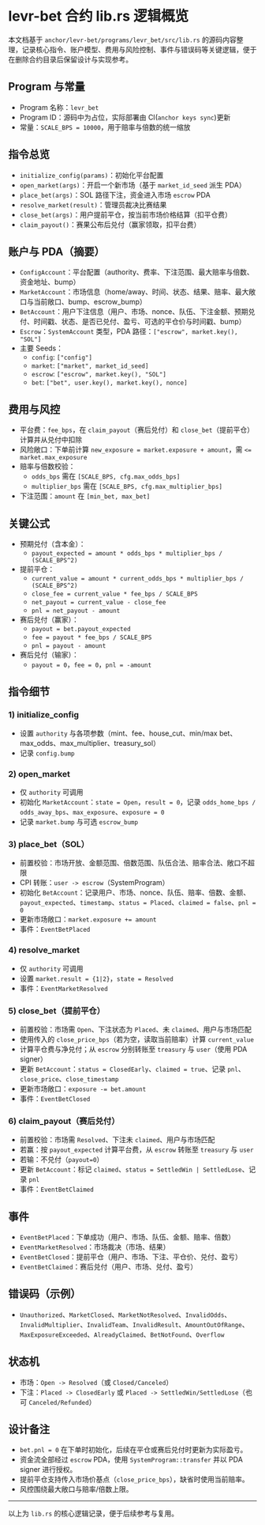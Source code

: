 # levr-bet 合约 lib.rs 逻辑概览

本文档基于 `anchor/levr-bet/programs/levr_bet/src/lib.rs` 的源码内容整理，记录核心指令、账户模型、费用与风险控制、事件与错误码等关键逻辑，便于在删除合约目录后保留设计与实现参考。

## Program 与常量
- Program 名称：`levr_bet`
- Program ID：源码中为占位，实际部署由 CI(`anchor keys sync`)更新
- 常量：`SCALE_BPS = 10000`，用于赔率与倍数的统一缩放

## 指令总览
- `initialize_config(params)`：初始化平台配置
- `open_market(args)`：开启一个新市场（基于 `market_id_seed` 派生 PDA）
- `place_bet(args)`：SOL 路径下注，资金进入市场 `escrow` PDA
- `resolve_market(result)`：管理员裁决比赛结果
- `close_bet(args)`：用户提前平仓，按当前市场价格结算（扣平仓费）
- `claim_payout()`：赛果公布后兑付（赢家领取，扣平台费）

## 账户与 PDA（摘要）
- `ConfigAccount`：平台配置（authority、费率、下注范围、最大赔率与倍数、资金地址、bump）
- `MarketAccount`：市场信息（home/away、时间、状态、结果、赔率、最大敞口与当前敞口、bump、escrow_bump）
- `BetAccount`：用户下注信息（用户、市场、nonce、队伍、下注金额、预期兑付、时间戳、状态、是否已兑付、盈亏、可选的平仓价与时间戳、bump）
- `Escrow`：`SystemAccount` 类型，PDA 路径：`["escrow", market.key(), "SOL"]`
- 主要 Seeds：
  - `config`: `["config"]`
  - `market`: `["market", market_id_seed]`
  - `escrow`: `["escrow", market.key(), "SOL"]`
  - `bet`: `["bet", user.key(), market.key(), nonce]`

## 费用与风控
- 平台费：`fee_bps`，在 `claim_payout`（赛后兑付）和 `close_bet`（提前平仓）计算并从兑付中扣除
- 风险敞口：下单前计算 `new_exposure = market.exposure + amount`，需 `<= market.max_exposure`
- 赔率与倍数校验：
  - `odds_bps` 需在 `[SCALE_BPS, cfg.max_odds_bps]`
  - `multiplier_bps` 需在 `[SCALE_BPS, cfg.max_multiplier_bps]`
- 下注范围：`amount` 在 `[min_bet, max_bet]`

## 关键公式
- 预期兑付（含本金）：
  - `payout_expected = amount * odds_bps * multiplier_bps / (SCALE_BPS^2)`
- 提前平仓：
  - `current_value = amount * current_odds_bps * multiplier_bps / (SCALE_BPS^2)`
  - `close_fee = current_value * fee_bps / SCALE_BPS`
  - `net_payout = current_value - close_fee`
  - `pnl = net_payout - amount`
- 赛后兑付（赢家）：
  - `payout = bet.payout_expected`
  - `fee = payout * fee_bps / SCALE_BPS`
  - `pnl = payout - amount`
- 赛后兑付（输家）：
  - `payout = 0`，`fee = 0`，`pnl = -amount`

## 指令细节
### 1) initialize_config
- 设置 `authority` 与各项参数（mint、fee、house_cut、min/max bet、max_odds、max_multiplier、treasury_sol）
- 记录 `config.bump`

### 2) open_market
- 仅 `authority` 可调用
- 初始化 `MarketAccount`：`state = Open`，`result = 0`，记录 `odds_home_bps / odds_away_bps`、`max_exposure`、`exposure = 0`
- 记录 `market.bump` 与可选 `escrow_bump`

### 3) place_bet（SOL）
- 前置校验：市场开放、金额范围、倍数范围、队伍合法、赔率合法、敞口不超限
- CPI 转账：`user -> escrow`（SystemProgram）
- 初始化 `BetAccount`：记录用户、市场、nonce、队伍、赔率、倍数、金额、`payout_expected`、`timestamp`、`status = Placed`、`claimed = false`、`pnl = 0`
- 更新市场敞口：`market.exposure += amount`
- 事件：`EventBetPlaced`

### 4) resolve_market
- 仅 `authority` 可调用
- 设置 `market.result = {1|2}`，`state = Resolved`
- 事件：`EventMarketResolved`

### 5) close_bet（提前平仓）
- 前置校验：市场需 `Open`、下注状态为 `Placed`、未 `claimed`、用户与市场匹配
- 使用传入的 `close_price_bps`（若为空，读取当前赔率）计算 `current_value`
- 计算平仓费与净兑付；从 `escrow` 分别转账至 `treasury` 与 `user`（使用 PDA signer）
- 更新 `BetAccount`：`status = ClosedEarly`、`claimed = true`、记录 `pnl`、`close_price`、`close_timestamp`
- 更新市场敞口：`exposure -= bet.amount`
- 事件：`EventBetClosed`

### 6) claim_payout（赛后兑付）
- 前置校验：市场需 `Resolved`、下注未 `claimed`、用户与市场匹配
- 若赢：按 `payout_expected` 计算平台费，从 `escrow` 转账至 `treasury` 与 `user`
- 若输：不兑付（`payout=0`）
- 更新 `BetAccount`：标记 `claimed`、`status = SettledWin | SettledLose`、记录 `pnl`
- 事件：`EventBetClaimed`

## 事件
- `EventBetPlaced`：下单成功（用户、市场、队伍、金额、赔率、倍数）
- `EventMarketResolved`：市场裁决（市场、结果）
- `EventBetClosed`：提前平仓（用户、市场、下注、平仓价、兑付、盈亏）
- `EventBetClaimed`：赛后兑付（用户、市场、兑付、盈亏）

## 错误码（示例）
- `Unauthorized`、`MarketClosed`、`MarketNotResolved`、`InvalidOdds`、`InvalidMultiplier`、`InvalidTeam`、`InvalidResult`、`AmountOutOfRange`、`MaxExposureExceeded`、`AlreadyClaimed`、`BetNotFound`、`Overflow`

## 状态机
- 市场：`Open -> Resolved`（或 `Closed/Canceled`）
- 下注：`Placed -> ClosedEarly` 或 `Placed -> SettledWin/SettledLose`（也可 `Canceled/Refunded`）

## 设计备注
- `bet.pnl = 0` 在下单时初始化，后续在平仓或赛后兑付时更新为实际盈亏。
- 资金流全部经过 `escrow` PDA，使用 `SystemProgram::transfer` 并以 PDA signer 进行授权。
- 提前平仓支持传入市场价基点（`close_price_bps`），缺省时使用当前赔率。
- 风控围绕最大敞口与赔率/倍数上限。

---
以上为 `lib.rs` 的核心逻辑记录，便于后续参考与复用。